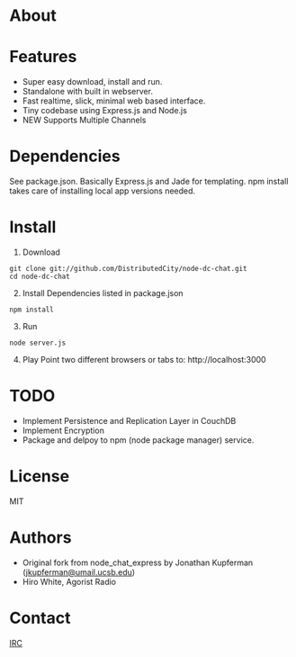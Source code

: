 # About

# Features
* Super easy download, install and run.
* Standalone with built in webserver.
* Fast realtime, slick, minimal web based interface.
* Tiny codebase using Express.js and Node.js
* NEW Supports Multiple Channels

# Dependencies
See package.json. Basically Express.js and Jade for templating. npm install takes care of installing local app versions needed.

# Install

1. Download
```
git clone git://github.com/DistributedCity/node-dc-chat.git
cd node-dc-chat
```

2. Install Dependencies listed in package.json
```
npm install
```

3. Run
```
node server.js
```

4. Play
Point two different browsers or tabs to:
http://localhost:3000


# TODO
* Implement Persistence and Replication Layer in CouchDB
* Implement Encryption
* Package and delpoy to npm (node package manager) service.


# License
MIT

# Authors
* Original fork from node_chat_express by Jonathan Kupferman (jkupferman@umail.ucsb.edu)
* Hiro White, Agorist Radio

# Contact
[IRC](http://distributedcity.github.com/#contact)